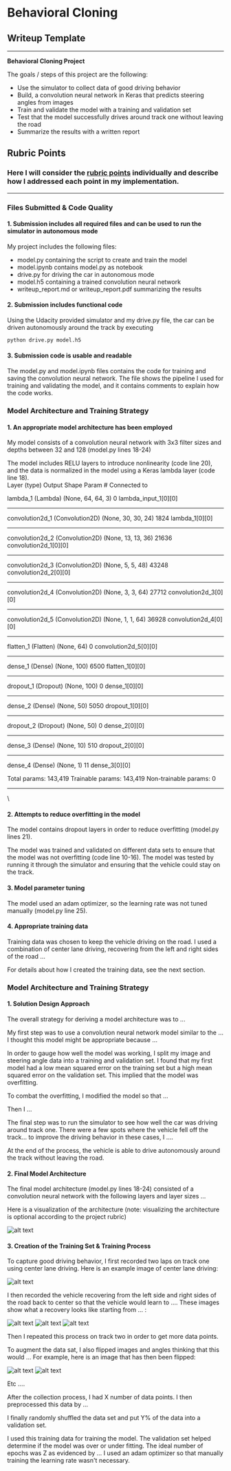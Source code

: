 # **Behavioral Cloning** 

## Writeup Template

---

**Behavioral Cloning Project**

The goals / steps of this project are the following:
* Use the simulator to collect data of good driving behavior
* Build, a convolution neural network in Keras that predicts steering angles from images
* Train and validate the model with a training and validation set
* Test that the model successfully drives around track one without leaving the road
* Summarize the results with a written report


[//]: # (Image References)

[image1]: ./examples/placeholder.png "Model Visualization"
[image2]: ./examples/placeholder.png "Grayscaling"
[image3]: ./examples/placeholder_small.png "Recovery Image"
[image4]: ./examples/placeholder_small.png "Recovery Image"
[image5]: ./examples/placeholder_small.png "Recovery Image"
[image6]: ./examples/placeholder_small.png "Normal Image"
[image7]: ./examples/placeholder_small.png "Flipped Image"

## Rubric Points
### Here I will consider the [rubric points](https://review.udacity.com/#!/rubrics/432/view) individually and describe how I addressed each point in my implementation.  

---
### Files Submitted & Code Quality

#### 1. Submission includes all required files and can be used to run the simulator in autonomous mode

My project includes the following files:
* model.py containing the script to create and train the model
* model.ipynb contains model.py as notebook
* drive.py for driving the car in autonomous mode
* model.h5 containing a trained convolution neural network 
* writeup_report.md or writeup_report.pdf summarizing the results


#### 2. Submission includes functional code
Using the Udacity provided simulator and my drive.py file, the car can be driven autonomously around the track by executing 
```sh
python drive.py model.h5
```

#### 3. Submission code is usable and readable

The model.py and model.ipynb files contains the code for training and saving the convolution neural network. The file shows the pipeline I used for training and validating the model, and it contains comments to explain how the code works.

### Model Architecture and Training Strategy

#### 1. An appropriate model architecture has been employed

My model consists of a convolution neural network with 3x3 filter sizes and depths between 32 and 128 (model.py lines 18-24) 

The model includes RELU layers to introduce nonlinearity (code line 20), and the data is normalized in the model using a Keras lambda layer (code line 18). 
\
Layer (type)                     Output Shape          Param #     Connected to                     

lambda_1 (Lambda)                (None, 64, 64, 3)     0           lambda_input_1[0][0]             
____________________________________________________________________________________________________
convolution2d_1 (Convolution2D)  (None, 30, 30, 24)    1824        lambda_1[0][0]                   
____________________________________________________________________________________________________
convolution2d_2 (Convolution2D)  (None, 13, 13, 36)    21636       convolution2d_1[0][0]            
____________________________________________________________________________________________________
convolution2d_3 (Convolution2D)  (None, 5, 5, 48)      43248       convolution2d_2[0][0]            
____________________________________________________________________________________________________
convolution2d_4 (Convolution2D)  (None, 3, 3, 64)      27712       convolution2d_3[0][0]            
____________________________________________________________________________________________________
convolution2d_5 (Convolution2D)  (None, 1, 1, 64)      36928       convolution2d_4[0][0]            
____________________________________________________________________________________________________
flatten_1 (Flatten)              (None, 64)            0           convolution2d_5[0][0]            
____________________________________________________________________________________________________
dense_1 (Dense)                  (None, 100)           6500        flatten_1[0][0]                  
____________________________________________________________________________________________________
dropout_1 (Dropout)              (None, 100)           0           dense_1[0][0]                    
____________________________________________________________________________________________________
dense_2 (Dense)                  (None, 50)            5050        dropout_1[0][0]                  
____________________________________________________________________________________________________
dropout_2 (Dropout)              (None, 50)            0           dense_2[0][0]                    
____________________________________________________________________________________________________
dense_3 (Dense)                  (None, 10)            510         dropout_2[0][0]                  
____________________________________________________________________________________________________
dense_4 (Dense)                  (None, 1)             11          dense_3[0][0]                    

Total params: 143,419
Trainable params: 143,419
Non-trainable params: 0
____________________________________________________________________________________________________
\

#### 2. Attempts to reduce overfitting in the model

The model contains dropout layers in order to reduce overfitting (model.py lines 21). 

The model was trained and validated on different data sets to ensure that the model was not overfitting (code line 10-16). The model was tested by running it through the simulator and ensuring that the vehicle could stay on the track.

#### 3. Model parameter tuning

The model used an adam optimizer, so the learning rate was not tuned manually (model.py line 25).

#### 4. Appropriate training data

Training data was chosen to keep the vehicle driving on the road. I used a combination of center lane driving, recovering from the left and right sides of the road ... 

For details about how I created the training data, see the next section. 

### Model Architecture and Training Strategy

#### 1. Solution Design Approach

The overall strategy for deriving a model architecture was to ...

My first step was to use a convolution neural network model similar to the ... I thought this model might be appropriate because ...

In order to gauge how well the model was working, I split my image and steering angle data into a training and validation set. I found that my first model had a low mean squared error on the training set but a high mean squared error on the validation set. This implied that the model was overfitting. 

To combat the overfitting, I modified the model so that ...

Then I ... 

The final step was to run the simulator to see how well the car was driving around track one. There were a few spots where the vehicle fell off the track... to improve the driving behavior in these cases, I ....

At the end of the process, the vehicle is able to drive autonomously around the track without leaving the road.

#### 2. Final Model Architecture

The final model architecture (model.py lines 18-24) consisted of a convolution neural network with the following layers and layer sizes ...

Here is a visualization of the architecture (note: visualizing the architecture is optional according to the project rubric)

![alt text][image1]

#### 3. Creation of the Training Set & Training Process

To capture good driving behavior, I first recorded two laps on track one using center lane driving. Here is an example image of center lane driving:

![alt text][image2]

I then recorded the vehicle recovering from the left side and right sides of the road back to center so that the vehicle would learn to .... These images show what a recovery looks like starting from ... :

![alt text][image3]
![alt text][image4]
![alt text][image5]

Then I repeated this process on track two in order to get more data points.

To augment the data sat, I also flipped images and angles thinking that this would ... For example, here is an image that has then been flipped:

![alt text][image6]
![alt text][image7]

Etc ....

After the collection process, I had X number of data points. I then preprocessed this data by ...


I finally randomly shuffled the data set and put Y% of the data into a validation set. 

I used this training data for training the model. The validation set helped determine if the model was over or under fitting. The ideal number of epochs was Z as evidenced by ... I used an adam optimizer so that manually training the learning rate wasn't necessary.
